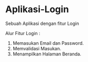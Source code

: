 # Aplikasi-Login
Sebuah Aplikasi dengan fitur Login

Alur Fitur Login :
1. Memasukan Email dan Password.
2. Memvalidasi Masukan.
3. Menampilkan Halaman Beranda.

